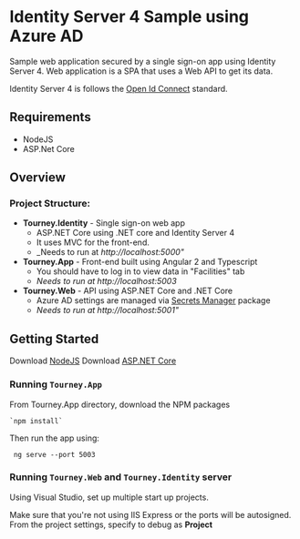 # Identity Server 4 Sample using Azure AD

Sample web application secured by a single sign-on app using Identity Server 4. Web application is a SPA that uses a Web API to get its data.

Identity Server 4 is follows the [Open Id Connect](http://openid.net/connect/) standard.

## Requirements

- NodeJS
- ASP.Net Core

## Overview 

### Project Structure:
- **Tourney.Identity** - Single sign-on web app
    - ASP.NET Core using .NET core and Identity Server 4
    - It uses MVC for the front-end.
    - _Needs to run at _http://localhost:5000"_
- **Tourney.App** - Front-end built using Angular 2 and Typescript
    - You should have to log in to view data in "Facilities" tab
    - _Needs to run at http://localhost:5003_
- **Tourney.Web** - API using ASP.NET Core and .NET Core
    - Azure AD settings are managed via [Secrets Manager](https://docs.microsoft.com/en-us/aspnet/core/security/app-secrets) package
    - _Needs to run at http://localhost:5001"_

## Getting Started 

Download [NodeJS](https://nodejs.org/en/)
Download [ASP.NET Core](https://www.asp.net/core)

### Running `Tourney.App`
 
From Tourney.App directory, download the NPM packages 
```
`npm install`
```
Then run the app using:
```
 ng serve --port 5003
```

### Running `Tourney.Web` and `Tourney.Identity` server

Using Visual Studio, set up multiple start up projects. 

Make sure that you're not using IIS Express or the ports will be autosigned. From the project settings, specify to debug as **Project**


